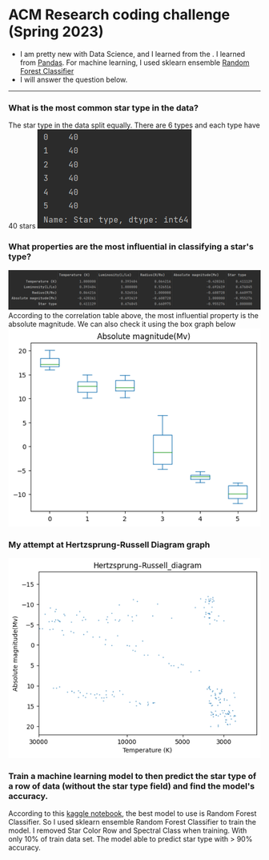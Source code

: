 # ACM Research coding challenge (Spring 2023)



- I am pretty new with Data Science, and I learned from the . I learned from [Pandas](https://pandas.pydata.org/docs/). For machine learning, I used sklearn ensemble [Random Forest Classifier](https://scikit-learn.org/stable/modules/ensemble.html#random-forests)
- I will answer the question below.
---
### What is the most common star type in the data?
The star type in the data split equally. There are 6 types and each type have 40 stars
![image](static/img.png)

### What properties are the most influential in classifying a star's type?
![image](static/correlationTable.png)
According to the correlation table above, the most influential property is the absolute magnitude. We can also check it using the box graph below
![image](static/AbsMagBox.png)

### My attempt at Hertzsprung-Russell Diagram graph
![image](static/HR_diagram.png)

### Train a machine learning model to then predict the star type of a row of data (without the star type field) and find the model's accuracy.

According to this [kaggle notebook](https://www.kaggle.com/code/creepycrap/star-type-pred-100-acc-feat-funkyml), the best model to use is Random Forest Classifier. So I used sklearn ensemble Random Forest Classifier to train the model. I removed Star Color Row and Spectral Class when training. With only 10% of train data set. The model able to predict star type with > 90% accuracy.
